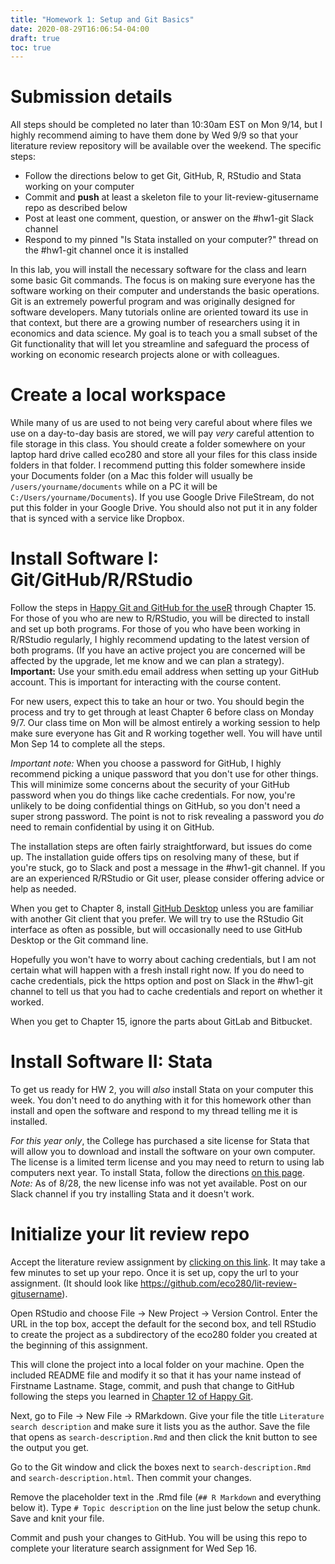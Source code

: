 ```yaml
---
title: "Homework 1: Setup and Git Basics"
date: 2020-08-29T16:06:54-04:00
draft: true
toc: true
---
```


# Submission details

All steps should be completed no later than 10:30am EST on Mon 9/14, but I highly recommend aiming to have them done by Wed 9/9 so that your literature review repository will be available over the weekend. The specific steps:

- Follow the directions below to get Git, GitHub, R, RStudio and Stata working on your computer
- Commit and **push** at least a skeleton file to your lit-review-gitusername repo as described below
- Post at least one comment, question, or answer on the #hw1-git Slack channel
- Respond to my pinned "Is Stata installed on your computer?" thread on the #hw1-git channel once it is installed

In this lab, you will install the necessary software for the class and learn some basic Git commands. The focus is on making sure everyone has the software working on their computer and understands the basic operations. Git is an extremely powerful program and was originally designed for software developers. Many tutorials online are oriented toward its use in that context, but there are a growing number of researchers using it in economics and data science. My goal is to teach you a small subset of the Git functionality that will let you streamline and safeguard the process of working on economic research projects alone or with colleagues. 

# Create a local workspace

While many of us are used to not being very careful about where files we use on a day-to-day basis are stored, we will pay *very* careful attention to file storage in this class. You should create a folder somewhere on your laptop hard drive called eco280 and store all your files for this class inside folders in that folder. I recommend putting this folder somewhere inside your Documents folder (on a Mac this folder will usually be `/users/yourname/documents` while on a PC it will be `C:/Users/yourname/Documents`). If you use Google Drive FileStream, do not put this folder in your Google Drive. You should also not put it in any folder that is synced with a service like Dropbox.

# Install Software I: Git/GitHub/R/RStudio

Follow the steps in [Happy Git and GitHub for the useR](https://happygitwithr.com/) through Chapter 15. For those of you who are new to R/RStudio, you will be directed to install and set up both programs. For those of you who have been working in R/RStudio regularly, I highly recommend updating to the latest version of both programs. (If you have an active project you are concerned will be affected by the upgrade, let me know and we can plan a strategy). **Important:** Use your smith.edu email address when setting up your GitHub account. This is important for interacting with the course content.

For new users, expect this to take an hour or two. You should begin the process and try to get through at least Chapter 6 before class on Monday 9/7. Our class time on Mon will be almost entirely a working session to help make sure everyone has Git and R working together well. You will have until Mon Sep 14 to complete all the steps.

*Important note:* When you choose a password for GitHub, I highly recommend picking a unique password that you don't use for other things. This will minimize some concerns about the security of your GitHub password when you do things like cache credentials. For now, you're unlikely to be doing confidential things on GitHub, so you don't need a super strong password. The point is not to risk revealing a password you *do* need to remain confidential by using it on GitHub.

The installation steps are often fairly straightforward, but issues do come up. The installation guide offers tips on resolving many of these, but if you're stuck, go to Slack and post a message in the #hw1-git channel. If you are an experienced R/RStudio or Git user, please consider offering advice or help as needed.

When you get to Chapter 8, install [GitHub Desktop](https://desktop.github.com/) unless you are familiar with another Git client that you prefer. We will try to use the RStudio Git interface as often as possible, but will occasionally need to use GitHub Desktop or the Git command line.

Hopefully you won't have to worry about caching credentials, but I am not certain what will happen with a fresh install right now. If you do need to cache credentials, pick the https option and post on Slack in the #hw1-git channel to tell us that you had to cache credentials and report on whether it worked.

When you get to Chapter 15, ignore the parts about GitLab and Bitbucket.

# Install Software II: Stata

To get us ready for HW 2, you will *also* install Stata on your computer this week. You don't need to do anything with it for this homework other than install and open the software and respond to my thread telling me it is installed.

*For this year only*, the College has purchased a site license for Stata that will allow you to download and install the software on your own computer. The license is a limited term license and you may need to return to using lab computers next year. To install Stata, follow the directions [on this page](http://www.science.smith.edu/cats/software-for-ongoing-science-classes/). *Note:* As of 8/28, the new license info was not yet available. Post on our Slack channel if you try installing Stata and it doesn't work.

# Initialize your lit review repo

Accept the literature review assignment by [clicking on this link](https://classroom.github.com/a/dlXZ9b0k). It may take a few minutes to set up your repo. Once it is set up, copy the url to your assignment. (It should look like https://github.com/eco280/lit-review-gitusername).

Open RStudio and choose File -> New Project -> Version Control. Enter the URL in the top box, accept the default for the second box, and tell RStudio to create the project as a subdirectory of the eco280 folder you created at the beginning of this assignment.

This will clone the project into a local folder on your machine. Open the included README file and modify it so that it has your name instead of Firstname Lastname. Stage, commit, and push that change to GitHub following the steps you learned in [Chapter 12 of Happy Git](https://happygitwithr.com/rstudio-git-github.html#make-local-changes-save-commit).

Next, go to File -> New File -> RMarkdown. Give your file the title `Literature search description` and make sure it lists you as the author. Save the file that opens as `search-description.Rmd` and then click the knit button to see the output you get.

Go to the Git window and click the boxes next to `search-description.Rmd` and `search-description.html`. Then commit your changes.

Remove the placeholder text in the .Rmd file (`## R Markdown` and everything below it). Type `# Topic description` on the line just below the setup chunk. Save and knit your file.

Commit and push your changes to GitHub. You will be using this repo to complete your literature search assignment for Wed Sep 16.


